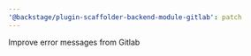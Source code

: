 ```yaml
---
'@backstage/plugin-scaffolder-backend-module-gitlab': patch
---
```


Improve error messages from Gitlab
